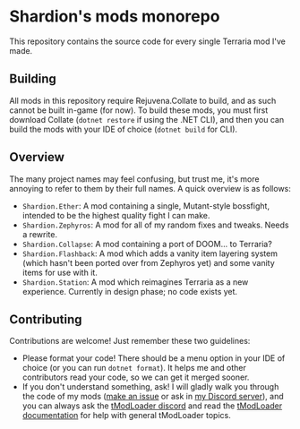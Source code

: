 # Shardion's mods monorepo
This repository contains the source code for every single Terraria mod I've made.

## Building
All mods in this repository require Rejuvena.Collate to build, and as such cannot be built in-game (for now).
To build these mods, you must first download Collate (`dotnet restore` if using the .NET CLI), and then you can build the mods with your IDE of choice (`dotnet build` for CLI).

## Overview
The many project names may feel confusing, but trust me, it's more annoying to refer to them by their full names.
A quick overview is as follows:

- `Shardion.Ether`: A mod containing a single, Mutant-style bossfight, intended to be the highest quality fight I can make.
- `Shardion.Zephyros`: A mod for all of my random fixes and tweaks. Needs a rewrite.
- `Shardion.Collapse`: A mod containing a port of DOOM... to Terraria? <!-- Yes, I saved the funny codename for the funny mod. -->
- `Shardion.Flashback`: A mod which adds a vanity item layering system (which hasn't been ported over from Zephyros yet) and some vanity items for use with it.
- `Shardion.Station`: A mod which reimagines Terraria as a new experience. Currently in design phase; no code exists yet.

## Contributing
Contributions are welcome! Just remember these two guidelines:

- Please format your code!
  There should be a menu option in your IDE of choice (or you can run `dotnet format`). It helps me and other contributors read your code, so we can get it merged sooner.
- If you don't understand something, ask!
  I will gladly walk you through the code of my mods ([make an issue](https://github.com/shardion/mods/issues/new) or ask in [my Discord server](https://discord.gg/PRYhCSeCNu)), and you can always ask the [tModLoader discord](https://discord.gg/tmodloader) and read the [tModLoader documentation](https://tmodloader.github.io/tModLoader/docs/1.4-stable/) for help with general tModLoader topics.
